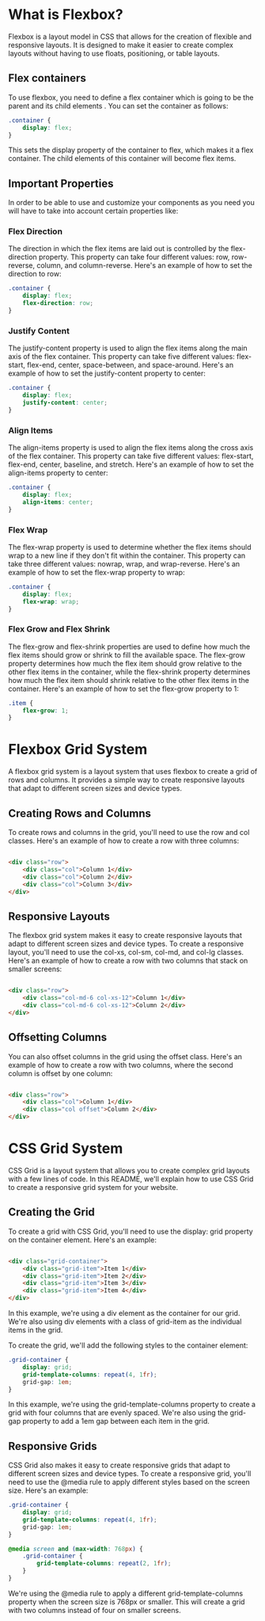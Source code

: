 # What is Flexbox?

Flexbox is a layout model in CSS that allows for the creation of flexible and responsive layouts. It is designed to make
it easier to create complex layouts without having to use floats, positioning, or table layouts.

## Flex containers

To use flexbox, you need to define a flex container which is going to be the parent and its child elements . 
You can set the container as follows:
```css
.container {
    display: flex;
}
```

This sets the display property of the container to flex, which makes it a flex container. The child elements of this
container will become flex items.

## Important Properties
In order to be able to use and customize your components as you need you will have to take into account certain properties
like:

### Flex Direction

The direction in which the flex items are laid out is controlled by the flex-direction property. This property can take
four different values: row, row-reverse, column, and column-reverse. Here's an example of how to set the direction to
row:

```css
.container {
    display: flex;
    flex-direction: row;
}
```

### Justify Content

The justify-content property is used to align the flex items along the main axis of the flex container. This property
can take five different values: flex-start, flex-end, center, space-between, and space-around. Here's an example of how
to set the justify-content property to center:

```css
.container {
    display: flex;
    justify-content: center;
}
```


### Align Items

The align-items property is used to align the flex items along the cross axis of the flex container. This property can
take five different values: flex-start, flex-end, center, baseline, and stretch. Here's an example of how to set the
align-items property to center:

```css
.container {
    display: flex;
    align-items: center;
}
```

### Flex Wrap

The flex-wrap property is used to determine whether the flex items should wrap to a new line if they don't fit within
the container. This property can take three different values: nowrap, wrap, and wrap-reverse. Here's an example of how
to set the flex-wrap property to wrap:

```css
.container {
    display: flex;
    flex-wrap: wrap;
}
```


### Flex Grow and Flex Shrink
The flex-grow and flex-shrink properties are used to define how much the flex items should grow or shrink to fill the
available space. The flex-grow property determines how much the flex item should grow relative to the other flex items
in the container, while the flex-shrink property determines how much the flex item should shrink relative to the other
flex items in the container. Here's an example of how to set the flex-grow property to 1:

```css
.item {
    flex-grow: 1;
}
```

# Flexbox Grid System
A flexbox grid system is a layout system that uses flexbox to create a grid of rows and columns. It provides a simple
way to create responsive layouts that adapt to different screen sizes and device types.

## Creating Rows and Columns

To create rows and columns in the grid, you'll need to use the row and col classes. Here's an example of how to create a
row with three columns:

```html

<div class="row">
    <div class="col">Column 1</div>
    <div class="col">Column 2</div>
    <div class="col">Column 3</div>
</div>
```
## Responsive Layouts

The flexbox grid system makes it easy to create responsive layouts that adapt to different screen sizes and device
types. To create a responsive layout, you'll need to use the col-xs, col-sm, col-md, and col-lg classes. Here's an
example of how to create a row with two columns that stack on smaller screens:

```html

<div class="row">
    <div class="col-md-6 col-xs-12">Column 1</div>
    <div class="col-md-6 col-xs-12">Column 2</div>
</div>
```

## Offsetting Columns

You can also offset columns in the grid using the offset class. Here's an example of how to create a row with two
columns, where the second column is offset by one column:

```html

<div class="row">
    <div class="col">Column 1</div>
    <div class="col offset">Column 2</div>
</div>
```
# CSS Grid System

CSS Grid is a layout system that allows you to create complex grid layouts with a few lines of code. In this README,
we'll explain how to use CSS Grid to create a responsive grid system for your website.

## Creating the Grid

To create a grid with CSS Grid, you'll need to use the display: grid property on the container element. Here's an
example:

```html

<div class="grid-container">
    <div class="grid-item">Item 1</div>
    <div class="grid-item">Item 2</div>
    <div class="grid-item">Item 3</div>
    <div class="grid-item">Item 4</div>
</div>
``` 

In this example, we're using a div element as the container for our grid. We're also using div elements with a class of
grid-item as the individual items in the grid.

To create the grid, we'll add the following styles to the container element:

```css
.grid-container {
    display: grid;
    grid-template-columns: repeat(4, 1fr);
    grid-gap: 1em;
}
```

In this example, we're using the grid-template-columns property to create a grid with four columns that are evenly
spaced. We're also using the grid-gap property to add a 1em gap between each item in the grid.

## Responsive Grids

CSS Grid also makes it easy to create responsive grids that adapt to different screen sizes and device types. To create
a responsive grid, you'll need to use the @media rule to apply different styles based on the screen size. Here's an
example:

```css
.grid-container {
    display: grid;
    grid-template-columns: repeat(4, 1fr);
    grid-gap: 1em;
}

@media screen and (max-width: 768px) {
    .grid-container {
        grid-template-columns: repeat(2, 1fr);
    }
}
``` 

We're using the @media rule to apply a different grid-template-columns property when the screen size is
768px or smaller. This will create a grid with two columns instead of four on smaller screens.